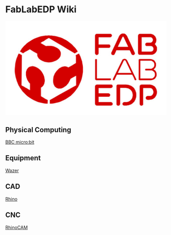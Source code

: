 # FabLabEDP Wiki

![](https://github.com/fablabedp/fablabedp-wiki/raw/main/logo_FabLabEDP.jpg)

## Physical Computing

[BBC micro:bit](/2hb61PNfSKuB99wGxJ_tlg)

## Equipment

[Wazer](/VNoGNHg7T7-jaMRw5cHMLg)

## CAD

[Rhino](/tCvX9WtMQC6qvMej3XqHrg)

## CNC

[RhinoCAM](/9t6vNi0jRWaROzyPzBqpiA)
